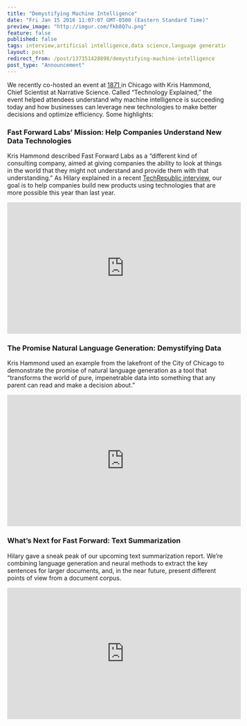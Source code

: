 ```yaml
---
title: "Demystifying Machine Intelligence"
date: "Fri Jan 15 2016 11:07:07 GMT-0500 (Eastern Standard Time)"
preview_image: "http://imgur.com/fkb8Q7u.png"
feature: false
published: false
tags: interview,artificial intelligence,data science,language generation
layout: post
redirect_from: /post/137351428898/demystifying-machine-intelligence
post_type: "Announcement"
---
```


<p>We recently co-hosted an event at <a href="http://www.1871.com">1871 </a>in Chicago with Kris Hammond, Chief Scientist at Narrative Science. Called “Technology Explained,” the event helped attendees understand why machine intelligence is succeeding today and how businesses can leverage new technologies to make better decisions and optimize efficiency. Some highlights: </p>

### Fast Forward Labs’ Mission: Help Companies Understand New Data Technologies

<p>Kris Hammond described Fast Forward Labs as a “different kind of consulting company, aimed at giving companies the ability to look at things in the world that they might not understand and provide them with that understanding.” As Hilary explained in a recent <a href="http://www.techrepublic.com/article/hilary-mason-fast-forward-labs-ceo-one-time-aspiring-taxi-driver-your-nerd-best-friend/">TechRepublic interview</a>, our goal is to help companies build new products using technologies that are more possible this year than last year.</p>

<div class="video-holder">
<iframe width="540" height="304" id="youtube_iframe" src="https://www.youtube.com/embed/t2P938eJC5o?feature=oembed&amp;enablejsapi=1&amp;origin=https://safe.txmblr.com&amp;wmode=opaque" frameborder="0"></iframe>

</div>

### The Promise Natural Language Generation: Demystifying Data

<p>Kris Hammond used an example from the lakefront of the City of Chicago to demonstrate the promise of natural language generation as a tool that “transforms the world of pure, impenetrable data into something that any parent can read and make a decision about.”</p>

<div class="video-holder"><iframe width="540" height="304" src="https://www.youtube.com/embed/1ynX0qZ8p9k?feature=oembed&amp;enablejsapi=1&amp;origin=https://safe.txmblr.com&amp;wmode=opaque" frameborder="0"></iframe></div>

### What’s Next for Fast Forward: Text Summarization

<p>Hilary gave a sneak peak of our upcoming text summarization report. We’re combining language generation and neural methods to extract the key sentences for larger documents, and, in the near future, present different points of view from a document corpus.</p>

<div class="video-holder">
<iframe width="540" height="304" src="https://www.youtube.com/embed/n9dqy22ow40?feature=oembed&amp;enablejsapi=1&amp;origin=https://safe.txmblr.com&amp;wmode=opaque" frameborder="0"></iframe>
</div>